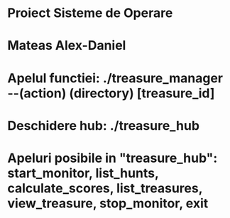 # Proiect Sisteme de Operare
# Mateas Alex-Daniel
# Apelul functiei: ./treasure_manager --(action) (directory) [treasure_id] 
# Deschidere hub: ./treasure_hub
# Apeluri posibile in "treasure_hub": start_monitor, list_hunts, calculate_scores, list_treasures, view_treasure, stop_monitor, exit